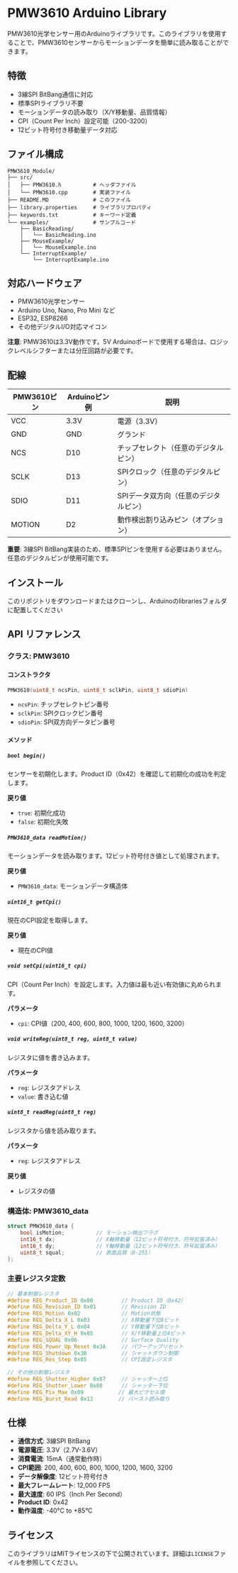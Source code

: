 # PMW3610 Arduino Library

PMW3610光学センサー用のArduinoライブラリです。このライブラリを使用することで、PMW3610センサーからモーションデータを簡単に読み取ることができます。

## 特徴

- 3線SPI BitBang通信に対応
- 標準SPIライブラリ不要
- モーションデータの読み取り（X/Y移動量、品質情報）
- CPI（Count Per Inch）設定可能（200-3200）
- 12ビット符号付き移動量データ対応

## ファイル構成

```
PMW3610_Module/
├── src/
│   ├── PMW3610.h          # ヘッダファイル
│   └── PMW3610.cpp        # 実装ファイル
├── README.MD              # このファイル
├── library.properties     # ライブラリプロパティ
├── keywords.txt           # キーワード定義
└── examples/              # サンプルコード
    ├── BasicReading/
    │   └── BasicReading.ino
    ├── MouseExample/
    │   └── MouseExample.ino
    └── InterruptExample/
        └── InterruptExample.ino
```

## 対応ハードウェア

- PMW3610光学センサー
- Arduino Uno, Nano, Pro Mini など
- ESP32, ESP8266
- その他デジタルI/O対応マイコン

**注意**: PMW3610は3.3V動作です。5V Arduinoボードで使用する場合は、ロジックレベルシフターまたは分圧回路が必要です。

## 配線

| PMW3610ピン | Arduinoピン例 | 説明                                             |
| ----------- | ------------- | ------------------------------------------------ |
| VCC         | 3.3V          | 電源（3.3V）                                     |
| GND         | GND           | グランド                                         |
| NCS         | D10           | チップセレクト（任意のデジタルピン）             |
| SCLK        | D13           | SPIクロック（任意のデジタルピン）                |
| SDIO        | D11           | SPIデータ双方向（任意のデジタルピン）            |
| MOTION      | D2            | 動作検出割り込みピン（オプション）               |

**重要**: 3線SPI BitBang実装のため、標準SPIピンを使用する必要はありません。任意のデジタルピンが使用可能です。

## インストール

このリポジトリをダウンロードまたはクローンし、Arduinoのlibrariesフォルダに配置してください



## API リファレンス

### クラス: PMW3610

#### コンストラクタ

```cpp
PMW3610(uint8_t ncsPin, uint8_t sclkPin, uint8_t sdioPin)
```

- `ncsPin`: チップセレクトピン番号
- `sclkPin`: SPIクロックピン番号
- `sdioPin`: SPI双方向データピン番号

#### メソッド

##### `bool begin()`

センサーを初期化します。Product ID（0x42）を確認して初期化の成功を判定します。

**戻り値**
- `true`: 初期化成功
- `false`: 初期化失敗

##### `PMW3610_data readMotion()`

モーションデータを読み取ります。12ビット符号付き値として処理されます。

**戻り値**
- `PMW3610_data`: モーションデータ構造体

##### `uint16_t getCpi()`

現在のCPI設定を取得します。

**戻り値**
- 現在のCPI値

##### `void setCpi(uint16_t cpi)`

CPI（Count Per Inch）を設定します。入力値は最も近い有効値に丸められます。

**パラメータ**
- `cpi`: CPI値（200, 400, 600, 800, 1000, 1200, 1600, 3200）

##### `void writeReg(uint8_t reg, uint8_t value)`

レジスタに値を書き込みます。

**パラメータ**
- `reg`: レジスタアドレス
- `value`: 書き込む値

##### `uint8_t readReg(uint8_t reg)`

レジスタから値を読み取ります。

**パラメータ**
- `reg`: レジスタアドレス

**戻り値**
- レジスタの値

### 構造体: PMW3610_data

```cpp
struct PMW3610_data {
    bool isMotion;          // モーション検出フラグ
    int16_t dx;             // X軸移動量（12ビット符号付き、符号拡張済み）
    int16_t dy;             // Y軸移動量（12ビット符号付き、符号拡張済み）
    uint8_t squal;          // 表面品質（0-255）
};
```

### 主要レジスタ定数

```cpp
// 基本制御レジスタ
#define REG_Product_ID 0x00         // Product ID（0x42）
#define REG_Revision_ID 0x01        // Revision ID
#define REG_Motion 0x02             // Motion状態
#define REG_Delta_X_L 0x03          // X移動量下位8ビット
#define REG_Delta_Y_L 0x04          // Y移動量下位8ビット
#define REG_Delta_XY_H 0x05         // X/Y移動量上位4ビット
#define REG_SQUAL 0x06              // Surface Quality
#define REG_Power_Up_Reset 0x3A     // パワーアップリセット
#define REG_Shutdown 0x3B           // シャットダウン制御
#define REG_Res_Step 0x85           // CPI設定レジスタ

// その他の制御レジスタ
#define REG_Shutter_Higher 0x07     // シャッター上位
#define REG_Shutter_Lower 0x08      // シャッター下位
#define REG_Pix_Max 0x09           // 最大ピクセル値
#define REG_Burst_Read 0x12        // バースト読み取り
```


## 仕様

- **通信方式**: 3線SPI BitBang
- **電源電圧**: 3.3V（2.7V-3.6V）
- **消費電流**: 15mA（通常動作時）
- **CPI範囲**: 200, 400, 600, 800, 1000, 1200, 1600, 3200
- **データ解像度**: 12ビット符号付き
- **最大フレームレート**: 12,000 FPS
- **最大速度**: 60 IPS（Inch Per Second）
- **Product ID**: 0x42
- **動作温度**: -40°C to +85°C

## ライセンス

このライブラリはMITライセンスの下で公開されています。詳細は`LICENSE`ファイルを参照してください。

